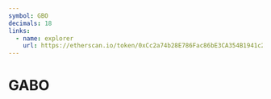 ```yaml
---
symbol: GBO
decimals: 18
links:
  - name: explorer
    url: https://etherscan.io/token/0xCc2a74b28E786Fac86bE3CA354B1941c25aB3EaB
---
```


# GABO
